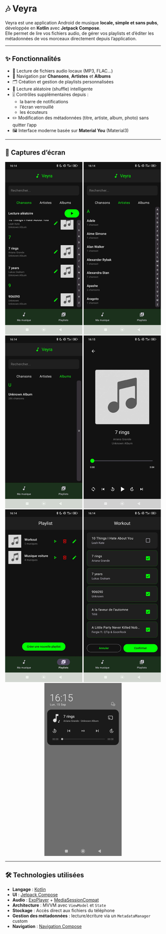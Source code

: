 # 🎶 Veyra

Veyra est une application Android de musique **locale, simple et sans pubs**, développée en **Kotlin** avec **Jetpack Compose**.  
Elle permet de lire vos fichiers audio, de gérer vos playlists et d’éditer les métadonnées de vos morceaux directement depuis l’application.

---

## ✨ Fonctionnalités

- 🎵 Lecture de fichiers audio locaux (MP3, FLAC…)
- 📂 Navigation par **Chansons**, **Artistes** et **Albums**
- 🗂️ Création et gestion de playlists personnalisées
- 🔀 Lecture aléatoire (shuffle) intelligente
- 🎚️ Contrôles supplémentaires depuis :
  - la barre de notifications
  - l’écran verrouillé
  - les écouteurs
- ✏️ Modification des métadonnées (titre, artiste, album, photo) sans quitter l’app
- 🖼️ Interface moderne basée sur **Material You** (Material3)

---

## 📸 Captures d’écran

<p align="center">
  <img src="./app/src/main/res/assets/init.jpg" width="250"/>
  <img src="./app/src/main/res/assets/artist.jpg" width="250"/>
  <img src="./app/src/main/res/assets/album.jpg" width="250"/>
  <img src="./app/src/main/res/assets/player.jpg" width="250"/>
  <img src="./app/src/main/res/assets/playlists.jpg" width="250"/>
  <img src="./app/src/main/res/assets/playlists_settings.jpg" width="250"/>
  <img src="./app/src/main/res/assets/notification.jpg" width="250"/>
</p>

---

## 🛠️ Technologies utilisées

- **Langage** : [Kotlin](https://kotlinlang.org/)
- **UI** : [Jetpack Compose](https://developer.android.com/jetpack/compose)
- **Audio** : [ExoPlayer](https://exoplayer.dev/) + [MediaSessionCompat](https://developer.android.com/reference/android/support/v4/media/session/MediaSessionCompat)
- **Architecture** : MVVM avec `ViewModel` et `State`
- **Stockage** : Accès direct aux fichiers du téléphone
- **Gestion des métadonnées** : lecture/écriture via un `MetadataManager` custom
- **Navigation** : [Navigation Compose](https://developer.android.com/jetpack/compose/navigation)

